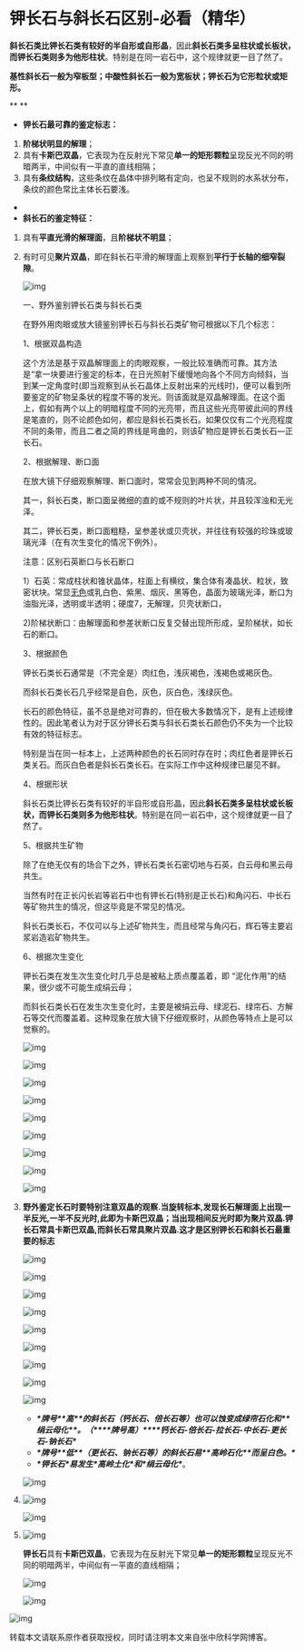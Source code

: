 # 钾长石与斜长石区别-必看（精华）

**斜长石类比钾长石类有较好的半自形或自形晶**，因此**斜长石类多呈柱状或长板状，而钾长石类则多为他形柱状**。特别是在同一岩石中，这个规律就更一目了然了。 

**基性斜长石一般为窄板型；中酸性斜长石一般为宽板状；钾长石为它形粒状或矩形。**

**
**

- **钾长石最可靠的鉴定标志：**

1. **阶梯状明显的解理**；
2. 具有**卡斯巴双晶**，它表现为在反射光下常见**单一的矩形颗粒**呈现反光不同的明暗两半，中间似有一平直的直线相隔；
3. 具有**条纹结构**，这些条纹在晶体中排列略有定向，也呈不规则的水系状分布，条纹的颜色常比主体长石要浅。

- 
- **斜长石的鉴定特征：**

1. 具有**平直光滑的解理面**，且**阶梯状不明显**；

2. 有时可见**聚片双晶**，即在斜长石平滑的解理面上观察到**平行于长轴的细窄裂隙**。

   

   ![img](http://image.sciencenet.cn/album/201606/11/073224caomhthsmd1teaae.jpg)

   一、野外鉴别钾长石类与斜长石类

   在野外用肉眼或放大镜鉴别钾长石与斜长石类矿物可根据以下几个标志：

    

   1、根据双晶构造 

   这个方法是基于双晶解理面上的肉眼观察，一般比较准确而可靠。其方法是“拿一块要进行鉴定的标本，在日光照射下缓慢地向各个不同方向倾斜，当到某一定角度时(即当观察到从长石晶体上反射出来的光线时)，便可以看到所要鉴定的矿物呈条状的程度不等的发光。则该面就是双晶解理面。在这个面上，假如有两个以上的明暗程度不同的光亮带，而且这些光亮带彼此间的界线是笔直的，则不论颜色如何，都应是斜长石类长石。如果仅仅有二个光亮程度不同的条带，而且二者之简的界线是弯曲的，则该矿物应是钾长石类长石—正长石。 

    

   2、根据解理、断口面 

   在放大镜下仔细观察解理、断口面时，常常会见到两种不同的情况。

   其一，斜长石类，断口面呈微细的直的或不规则的叶片状，并且较浑浊和无光泽。

   其二，钾长石类，断口面粗糙，呈参差状或贝壳状，并往往有较强的珍珠或玻璃光泽（在有次生变化的情况下例外）。

    

   注意：区别石英断口与长石断口

   1）石英：常成柱状和锥状晶体，柱面上有横纹，集合体有凑晶状、粒状，致密状块。常显[无色](https://www.baidu.com/s?wd=无色&tn=44039180_cpr&fenlei=mv6quAkxTZn0IZRqIHckPjm4nH00T1YLrHRYrjn3uj63njb4Pjbz0ZwV5Hcvrjm3rH6sPfKWUMw85HfYnjn4nH6sgvPsT6K1TL0qnfK1TL0z5HD0IgF_5y9YIZ0lQzqlpA-bmyt8mh7GuZR8mvqVQL7dugPYpyq8Q1czPjf3nHmzns)或乳白色、紫黑、烟灰、黑等色，晶面为玻璃光泽，断口为油脂光泽，透明或半透明；硬度7，无解理，贝壳状断口，

   2)阶梯状断口：由解理面和参差状断口反复交替出现所形成，呈阶梯状，如长石的断口。

    

   3、根据颜色 

   钾长石类长石通常是（不完全是）肉红色，浅灰褐色，浅褐色或褐灰色。

   而斜长石类长石几乎经常是自色，灰色，灰白色，浅绿灰色。

   长石的颜色特征，虽不总是绝对可靠的，但在极大多数情况下，是有上述规律性的。因此笔者认为对于区分钾长石类与斜长石类长石颜色仍不失为一个比较有效的特征标志。 

   特别是当在同一标本上，上述两种颜色的长石同时存在时；肉红色者是钾长石类关石。而灰白色者是斜长石类长石。在实际工作中这种规律已屡见不鲜。 

    

   4、根据形状 

   斜长石类比钾长石类有较好的半自形或自形晶，因此**斜长石类多呈柱状或长板状，而钾长石类则多为他形柱状**。特别是在同一岩石中，这个规律就更一目了然了。 

    

   5、根据共生矿物 

   除了在绝无仅有的场合下之外，钾长石类长石密切地与石英，白云母和黑云母共生。

   当然有时在正长闪长岩等岩石中也有钾长石(特别是正长石)和角闪石、中长石等矿物共生的情况，但这毕竟是不常见的情况。 

    

   斜长石类长石，不仅可以与上述矿物共生，而且经常与角闪石，辉石等主要岩浆岩造岩矿物共生。 

    

   6、根据次生变化 

   钾长石类在发生次生变化时几乎总是被粘上质点覆盖着，即 “泥化作用”的结果，很少或不可能生成绢云母；

    

   而斜长石类长石在发生次生变化时，主要是被绢云母、绿泥石、绿帘石、方解石等交代而覆盖着。这种现象在放大镜下仔细观察时，从颜色等特点上是可以觉察的。

   

   ![img](http://image.sciencenet.cn/album/201606/11/073257kokekio1kkm5o16j.jpg)

   ![img](http://image.sciencenet.cn/album/201606/11/073257r033ws75hbcapdak.jpg)

   ![img](http://image.sciencenet.cn/album/201606/11/073257suu766bfu2uuzujs.jpg)

   ![img](http://image.sciencenet.cn/album/201606/11/073258o11ymyyhhyhnrfpd.jpg)

   ![img](http://image.sciencenet.cn/album/201606/11/073258k1a0iwewhhegkvxv.jpg)

   ![img](http://image.sciencenet.cn/album/201606/11/073258w5kc5g57zm55bbyi.jpg)

   ![img](http://image.sciencenet.cn/album/201606/11/073259bu4jgr00czjqorox.jpg)

   ![img](http://image.sciencenet.cn/album/201606/11/0732592l2zlbb0vmblxlcz.jpg)

   ![img](http://image.sciencenet.cn/album/201606/11/073300a4inayi6xxnwuw1y.jpg)

3. **野外鉴定长石时要特别注意双晶的观察.当旋转标本,发现长石解理面上出现一半反光,一半不反光时,此即为卡斯巴双晶；当出现相间反光时即为聚片双晶.钾长石常具卡斯巴双晶,而斜长石常具聚片双晶.这才是区别钾长石和斜长石最重要的标志**

   ![img](http://image.sciencenet.cn/album/201606/11/0733033a3zrxhj3qzfehhv.jpg)

   ![img](http://image.sciencenet.cn/album/201606/11/0733060j06wiepl8zeukfw.jpg)

   ![img](http://image.sciencenet.cn/album/201606/11/073308j2ype30bpe1yyeb5.jpg)

   ![img](http://image.sciencenet.cn/album/201606/11/07331054t4bko7vhbow5kd.jpg)

   ![img](http://image.sciencenet.cn/album/201606/11/07331296s36nfz3oso2rng.jpg)

   ![img](http://image.sciencenet.cn/album/201606/11/073314ubicbs00ribjrsib.jpg)

   ![img](http://image.sciencenet.cn/album/201606/11/073316vlo7fz2elzv2efet.jpg)

   ![img](http://image.sciencenet.cn/album/201606/11/0733189i9hp0hi55gz54n3.jpg)

   ![img](http://image.sciencenet.cn/album/201606/11/073319h4synflf8sorif44.png)

    

   - ***\*牌号\*******\*高\*******\*的斜长石（钙长石、倍长石等）也可以蚀变成绿帘石化和\*******\*绢云母化\*******\*。（\*\*\*\*牌号高）\*\*\*\*钙长石-倍长石-拉长石-中长石-更长石-钠长石\****
   - ***\*牌号\*******\*低\*******\*（更长石、钠长石等）的斜长石易\*******\*高岭石化\*******\*而呈白色。\****
   - ***\*钾长石\****易发生***\*高岭土化\****和***\*绢云母化\****。

   

   ![img](http://image.sciencenet.cn/album/201606/10/070428gu1pagdz48eolzu7.jpg)

   

4. ![img](http://image.sciencenet.cn/album/201606/10/071757ogg58d4m4sii8aou.jpg)

   ![img](http://image.sciencenet.cn/album/201606/10/0717595rx5qq2dplrn0qb8.jpg)

   

5. ![img](http://image.sciencenet.cn/album/201606/10/0703361gtsr5ztr4txf09s.jpg)

   **钾长石**具有**卡斯巴双晶**，它表现为在反射光下常见**单一的矩形颗粒**呈现反光不同的明暗两半，中间似有一平直的直线相隔；

   ![img](http://image.sciencenet.cn/album/201606/10/0703416gpni6gh72j1uu7h.jpg)

   ![img](http://image.sciencenet.cn/album/201606/10/070345s2jccxj1xs0eax0e.jpg)

   

![img](http://image.sciencenet.cn/album/201606/10/0645503sghn3mbh9eegn9t.jpg)

转载本文请联系原作者获取授权，同时请注明本文来自张中欣科学网博客。
